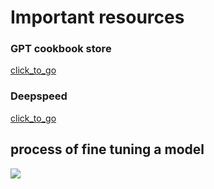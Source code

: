 # Important resources 

### GPT cookbook store 

[click_to_go](https://cookbook.openai.com/)

### Deepspeed 

[click_to_go](https://github.com/microsoft/DeepSpeed)

## process of fine tuning a model 

<img src="p1.png">

